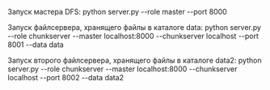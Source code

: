 Запуск мастера DFS:
python server.py --role master --port 8000

Запуск файлсервера, хранящего файлы в каталоге data:
python server.py --role chunkserver --master localhost:8000 --chunkserver localhost --port 8001 --data data

Запуск второго файлсервера, хранящего файлы в каталоге data2:
python server.py --role chunkserver --master localhost:8000 --chunkserver localhost --port 8002 --data data2